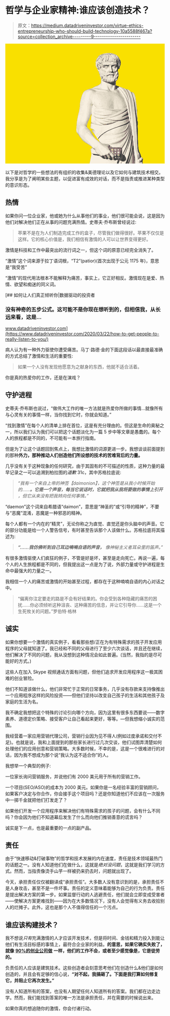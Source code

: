 # 哲学与企业家精神:谁应该创造技术？

> 原文：<https://medium.datadriveninvestor.com/virtue-ethics-entrepreneurship-who-should-build-technology-10a5588f467a?source=collection_archive---------9----------------------->

![](img/d2f891d3cc69b38c23d654595da30c57.png)

以下是对哲学的一些想法的有组织的收集&美德理论以及它如何与建筑技术相交。我分享是为了阐明某些主题，以促进富有成效的对话，而不是指责或推进某种类型的意识形态。

## 热情

如果你问一位企业家，他或她为什么从事他们的事业，他们很可能会说，这是因为他们对解决他们正在从事的问题充满热情。史蒂夫·乔布斯曾经说过:

> 苹果不是在为人们制造完成工作的盒子，尽管我们做得很好。苹果不仅仅是这样。它的核心价值是，我们相信有激情的人可以让世界变得更好。

激情是科技和工作中最突出的流行词之一，但这个词的原意已经完全消失了。

“激情”这个词来源于拉丁语词根，“T2”(patior)(首次出现于公元 1175 年)，意思是“我受苦”

“激情”的现代用法根本不能解释为痛苦，事实上，它正好相反。激情现在是爱、热情、欲望和痴迷的同义词。

[](https://www.datadriveninvestor.com/2020/03/22/how-to-get-people-to-really-listen-to-you/) [## 如何让人们真正倾听你|数据驱动的投资者

### 没有神奇的五步公式。这可能不是你现在想听到的，但相信我，从长远来看，这是…

www.datadriveninvestor.com](https://www.datadriveninvestor.com/2020/03/22/how-to-get-people-to-really-listen-to-you/) 

病人认为有一种外力驱使你遭受痛苦。马丁·路德·金的下面这段话以最直接最准确的方式总结了激情和生活的重要性:

> 如果一个人没有发现他愿意为之献身的东西，他就不适合活着。

你是真的热爱你的工作，还是在演戏？

## 守护进程

史蒂夫·乔布斯也说过，“做伟大工作的唯一方法就是热爱你所做的事情...就像所有与心灵有关的事情一样，当你找到它时，你就会知道。”

“找到激情”在每个人的清单上排在首位，这是有充分理由的。但这是生命的奥秘之一，所以我们认为我们可以把这个话题淡化为一篇 5 步中等文章是愚蠢的。每个人的旅程都是不同的，不可能有一本旅行指南。

但是为了让这个话题回到焦点上，我想比激情的词源更进一步。我想谈谈前面提到的那种**外力，那种推动人们创造他们所设想的技术的苦难背后的力量。**

几乎没有关于这种现象的任何研究，由于其固有的不可描述的性质，这种力量的最早记录之一可以追溯到柏拉图的*道歉* 31c，其中苏格拉底说:

> *“我有一个来自上帝的神签【daimonion】，这个神签是从我小时候开始的……****。它是一个声音，每当它说话时，它就把我从我将要做的事情上引开*** *，但它从来没有把我转向任何事情。”*

“daemon”这个词来自希腊语“daimon”，意思是“神圣的”或“引导的精神”，不要与“恶魔”混淆，恶魔是一种邪恶的精神。

每个人都有一个内在的“精灵”，无论你称之为直觉、直觉还是你头脑中的声音。它的部分功能是给一个人警告信号，有时甚至告诉那个人该做什么。苏格拉底将其描述为:

> ***“……我仿佛听到自己耳边喃喃自语的声音，*** *像神秘主义者耳朵里的笛声。”*

有很多激情驱使人们疯狂的例子，不管是好是坏，甚至是走向死亡。再说一遍，每个人的人生旅程都是不同的，但我提出这一点是为了说，外部力量或守护进程是生命中最强大的力量之一。

我相信一个人的痛苦或激情的开始甚至过程，都存在于这种喃喃自语的内心对话之中。

> “偏离你注定要走的路是不会有好结果的。你会受到各种隐藏的痛苦的困扰……你必须倾听这种沮丧、这种痛苦的信息，并让它引导你……这是一个生死攸关的问题。”罗伯特·格林

## 诚实

如果你想要一个激情的真实例子，看看那些想/正在为有特殊需求的孩子开发应用程序的父母就知道了。我已经和不同的父母进行了至少六次谈话，并且还在继续，他们解决了不同的问题，我从没想到这种情况会如此普遍。(当然，我指的是尽可能好的方式。)

这些人在加入 Skype 视频通话方面有问题，但他们追求开发应用程序这一极其困难的创业冒险。

他们不知道该做什么，他们非常忙于正常的日常事务，几乎没有存款来支持像推出一个应用程序这样的风险投资——但他们坚持以改变自己孩子的生活和其他孩子及家庭的生活为名。

我不确定我想把这个特殊的讨论引向哪个方向，因为这里有很多东西要说——数字素养、道德定价策略、接受客户让自己看起来更好，等等。—但我想缩小诚实的范围。

我经营着一家应用营销代理公司，营销行业因为见不得人(例如过度承诺和交付不足)。也就是说，我和上面提到的那些家长进行过几次交谈，他们试图弄清楚如何处理他们的应用创意和营销策略。大多数时候，不幸的是，这是一个很难进行的对话，因为我不想成为那个说“我认为这不适合你”的人。

我想举一个典型的例子:

一位家长询问营销服务，并说他们有 2000 美元用于所有的营销工作。

一个项目(SEO/ASO)的成本为 2000 美元。如果你是一名经验丰富的营销顾问，如果客户决定与你合作，你会接手这个项目吗？还是你知道他们不应该在一次服务中一掷千金就把他们打发走了？

如果他们开发一个应用程序来解决他们有特殊需求的孩子的问题，会有什么不同吗？你会因为他们不知道幕后发生了什么而向他们推销善意的谎言吗？

诚实是下一点，也是最重要的一点的副产品。

## 责任

由于“快速移动&打破事物”的哲学和技术发展的内在速度，责任是技术领域最热门的话题之一。没有人知道他们在做什么，这就是*绝对没问题*，这就是我们学习的方式。然而，当指责像烫手山芋一样被扔来扔去时，问题就出现了。

今天，承担责任仅仅被翻译成“承担责任”。大多数人没有意识到的是，承担责任不是人身攻击，甚至不是一件坏事。责任的定义意味着能够为自己的行为负责。责任是提出解决方案的第一步。如果监督行动的人逃避责任，他们就会立即变成受害者——使解决方案更难找到——因为在大多数情况下，没有人会觉得有义务去收拾别人的烂摊子。此外，这也是那个人不值得信任的一个污点。

## 谁应该构建技术？

我不想说*只有*充满激情的人才应该开发技术，但是将时间、金钱和精力投入到能让他们有生活目标感的事情上，最符合企业家的利益。**的意思，如果它确实失败了，就像** [**90%的创业公司做**](https://fortune.com/2014/09/25/why-startups-fail-according-to-their-founders/) **一样，他们的工作不会，或者至少感觉像是，它是徒劳的。**

负责任的人应该是建筑技术。这些创造者会刻意思考他们在创造什么&他们是如何创造的，并且会有足够的信心说，**“对不起，我搞砸了。下面是我打算如何修复它，并阻止它再次发生。”**

没有人知道所有的答案，也没有人期望任何人知道所有的答案。我们都在边走边学。然而，我们能找到答案的唯一方法是承担责任，并在需要的时候说出来。

如果你真的想追随你的激情，你会付诸行动。